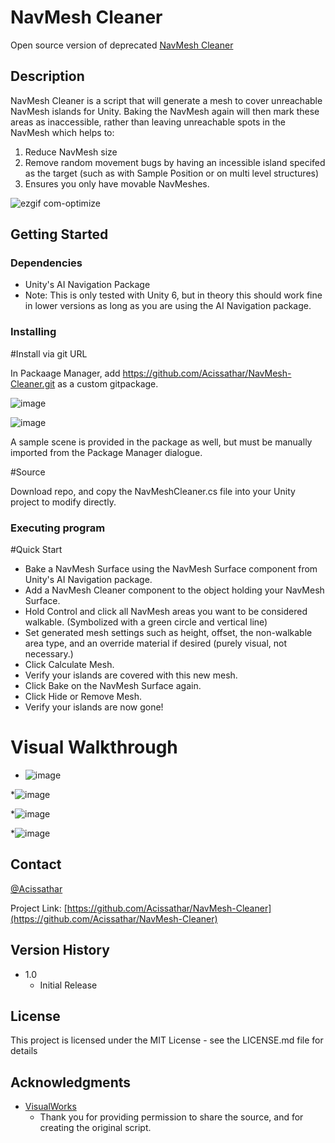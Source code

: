 # NavMesh Cleaner

Open source version of deprecated [NavMesh Cleaner](https://assetstore.unity.com/packages/tools/behavior-ai/navmesh-cleaner-151501)

## Description

NavMesh Cleaner is a script that will generate a mesh to cover unreachable NavMesh islands for Unity. Baking the NavMesh again will then mark these areas as inaccessible, rather than leaving unreachable spots in the NavMesh which helps to:

1. Reduce NavMesh size
2. Remove random movement bugs by having an incessible island specifed as the target (such as with Sample Position or on multi level structures)
3. Ensures you only have movable NavMeshes.

![ezgif com-optimize](https://github.com/user-attachments/assets/9d945c76-bd0e-4efe-8e83-ab6bf4e73f08)

## Getting Started

### Dependencies

* Unity's AI Navigation Package
* Note: This is only tested with Unity 6, but in theory this should work fine in lower versions as long as you are using the AI Navigation package.

### Installing

#Install via git URL

In Packaage Manager, add https://github.com/Acissathar/NavMesh-Cleaner.git as a custom gitpackage.

![image](https://github.com/user-attachments/assets/eb88d6e1-4910-487c-93e6-82f4e274dc1a)

![image](https://github.com/user-attachments/assets/d27e7c76-d30b-4007-8c9b-50ed4a82349f)

A sample scene is provided in the package as well, but must be manually imported from the Package Manager dialogue.

#Source

Download repo, and copy the NavMeshCleaner.cs file into your Unity project to modify directly.

### Executing program

#Quick Start

* Bake a NavMesh Surface using the NavMesh Surface component from Unity's AI Navigation package.
* Add a NavMesh Cleaner component to the object holding your NavMesh Surface.
* Hold Control and click all NavMesh areas you want to be considered walkable. (Symbolized with a green circle and vertical line)
* Set generated mesh settings such as height, offset, the non-walkable area type, and an override material if desired (purely visual, not necessary.)
* Click Calculate Mesh.
* Verify your islands are covered with this new mesh.
* Click Bake on the NavMesh Surface again.
* Click Hide or Remove Mesh.
* Verify your islands are now gone!

# Visual Walkthrough

* ![image](https://github.com/user-attachments/assets/948ff1f8-ffe5-4b89-a590-08d46ef4309b)

*![image](https://github.com/user-attachments/assets/8d839501-2551-4ecf-8df5-bc297b7e7593)

*![image](https://github.com/user-attachments/assets/cd32d7b6-b751-4984-bcfb-c0457cb3b947)

*![image](https://github.com/user-attachments/assets/022929c7-edbd-420b-b625-96ccd67eb3c4)

## Contact

[@Acissathar](https://twitter.com/Acissathar)

Project Link: [https://github.com/Acissathar/NavMesh-Cleaner](https://github.com/Acissathar/NavMesh-Cleaner)

## Version History

* 1.0
    * Initial Release

## License

This project is licensed under the MIT License - see the LICENSE.md file for details

## Acknowledgments
* [VisualWorks](https://assetstore.unity.com/publishers/40160)
  - Thank you for providing permission to share the source, and for creating the original script.
